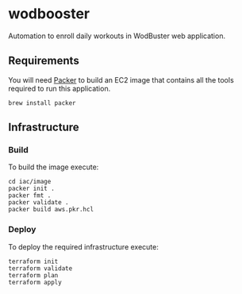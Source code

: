 # wodbooster
Automation to enroll daily workouts in WodBuster web application.

## Requirements

You will need [Packer] to build an EC2 image that contains all the tools required to run this application.

```shell
brew install packer
```

## Infrastructure

### Build

To build the image execute:

```shell
cd iac/image
packer init .
packer fmt .
packer validate .
packer build aws.pkr.hcl
```

### Deploy

To deploy the required infrastructure execute:

```shell
terraform init
terraform validate
terraform plan
terraform apply
```

[Packer]: https://www.packer.io/
